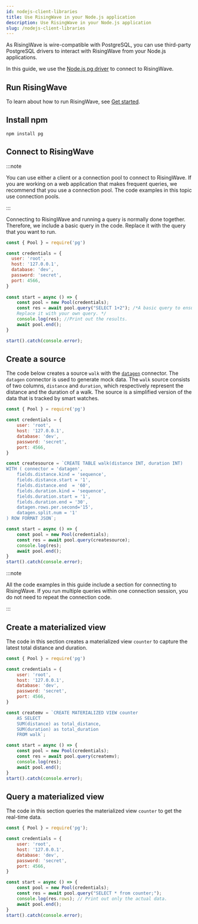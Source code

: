 ```yaml
---
id: nodejs-client-libraries
title: Use RisingWave in your Node.js application
description: Use RisingWave in your Node.js application
slug: /nodejs-client-libraries
---
```

<head>
  <link rel="canonical" href="https://docs.risingwave.com/docs/current/nodejs-client-libraries/" />
</head>

As RisingWave is wire-compatible with PostgreSQL, you can use third-party PostgreSQL drivers to interact with RisingWave from your Node.js applications.

In this guide, we use the [Node.js pg driver](https://www.npmjs.com/package/pg) to connect to RisingWave.


## Run RisingWave

To learn about how to run RisingWave, see [Get started](/get-started.md).

## Install npm

```shell
npm install pg
```

## Connect to RisingWave

:::note

You can use either a client or a connection pool to connect to RisingWave. If you are working on a web application that makes frequent queries, we recommend that you use a connection pool. The code examples in this topic use connection pools.

:::

Connecting to RisingWave and running a query is normally done together. Therefore, we include a basic query in the code. Replace it with the query that you want to run.

```js
const { Pool } = require('pg')

const credentials = {
  user: 'root',
  host: '127.0.0.1',
  database: 'dev',
  password: 'secret',
  port: 4566,
}
 
const start = async () => {
    const pool = new Pool(credentials);
    const res = await pool.query("SELECT 1+2"); /*A basic query to ensure the connection is successful. 
    Replace it with your own query. */
    console.log(res); //Print out the results.
    await pool.end();
}

start().catch(console.error);
```

## Create a source

The code below creates a source `walk` with the [`datagen`](/create-source/create-source-datagen.md) connector. The `datagen` connector is used to generate mock data. The `walk` source consists of two columns, `distance` and `duration`, which respectively represent the distance and the duration of a walk. The source is a simplified version of the data that is tracked by smart watches.

```js
const { Pool } = require('pg')

const credentials = {
    user: 'root',
    host: '127.0.0.1',
    database: 'dev',
    password: 'secret',
    port: 4566,
}

const createsource = `CREATE TABLE walk(distance INT, duration INT)
WITH ( connector = 'datagen',
    fields.distance.kind = 'sequence',
    fields.distance.start = '1',
    fields.distance.end  = '60',
    fields.duration.kind = 'sequence',
    fields.duration.start = '1',
    fields.duration.end = '30',
    datagen.rows.per.second='15',
    datagen.split.num = '1'
) ROW FORMAT JSON`;

const start = async () => {
    const pool = new Pool(credentials);
    const res = await pool.query(createsource);
    console.log(res);
    await pool.end();
}
start().catch(console.error);
```

:::note

All the code examples in this guide include a section for connecting to RisingWave. If you run multiple queries within one connection session, you do not need to repeat the connection code.

:::


## Create a materialized view

The code in this section creates a materialized view `counter` to capture the latest total distance and duration.

```js
const { Pool } = require('pg')

const credentials = {
    user: 'root',
    host: '127.0.0.1',
    database: 'dev',
    password: 'secret',
    port: 4566,
}

const createmv = `CREATE MATERIALIZED VIEW counter
    AS SELECT
    SUM(distance) as total_distance,
    SUM(duration) as total_duration
    FROM walk`;

const start = async () => {
    const pool = new Pool(credentials);
    const res = await pool.query(createmv);
    console.log(res);
    await pool.end();
}
start().catch(console.error);
```

## Query a materialized view

The code in this section queries the materialized view `counter` to get the real-time data.

```js
const { Pool } = require('pg');

const credentials = {
    user: 'root',
    host: '127.0.0.1',
    database: 'dev',
    password: 'secret',
    port: 4566,
}

const start = async () => {
    const pool = new Pool(credentials);
    const res = await pool.query("SELECT * from counter;");
    console.log(res.rows); // Print out only the actual data.
    await pool.end();
}
start().catch(console.error);
```